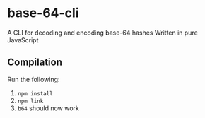 # base-64-cli
A CLI for decoding and encoding base-64 hashes
Written in pure JavaScript

## Compilation
Run the following:
1. `npm install`
2. `npm link`
3. `b64` should now work